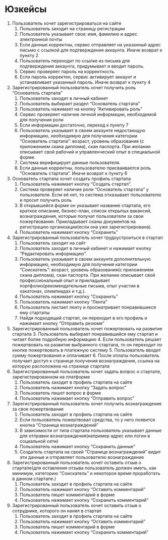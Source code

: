 # Юзкейсы

1. Пользователь хочет зарегистрироваться на сайте
    1. Пользователь заходит на страницу регистрации
    2. Пользователь указывает свои: имя, фамилию и адрес электронной почты
    3. Если данные корректны, сервис отправляет на указанный адрес письмо с ссылкой для подтверждения аккаунта. Иначе возврат к пункту 2
    4. Пользователь переходит по ссылке из письма для подтверждения аккаунта, придумывает и вводит пароль.
    5. Сервис проверяет пароль на корректность.
    6. Если пароль корректен, сервис активирует аккаунт и устанавливает указанный пароль. Иначе возврат к пункту 4
2. Зарегистрированный пользователь хочет получить роль “Основатель стартапа”
    1. Пользователь заходит в личный кабинет
    2. Пользователь выбирает раздел “Основатель стартапа”
    3. Пользователь нажимает на кнопку “Активировать роль”
    4. Сервис проверяет наличие личной информации, необходимой для получения роли
    5. Если информации достаточно, переход к пункту 7
    6. Пользователь указывает в своем аккаунте недостающую информацию, необходимую для получения категории “Основатель стартапа”: возраст, уровень образования (с приложением скана диплома), скан паспорта. При желании описывает свой рабочий и управленческий опыт в специальной форме.
    7. Система верифицирует данные пользователя.
    8. Если данные корректны, пользователю присваивается роль “Основатель стартапа”. Иначе возврат к пункту 6
3. Основатель стартапа хочет создать профиль стартапа
    1. Пользователь нажимает кнопку “Создать стартап”.
    2. Система проверяет наличие роли “Основатель стартапа” у пользователя. Если её нет, то система отказывает пользователю и просит получить роль
    3. В открывшейся форме он указывает название стартапа, его краткое описание, бизнес-план, список открытых вакансий, вознаграждения, которые получат пользователи за свои пожертвования. Прикладывает сканы документов на регистрацию организации(если она уже зарегистрирована).
    4. Пользователь нажимает кнопку “Сохранить”
4. Зарегистрированный пользователь хочет трудоустроиться в стартап
    1. Пользователь заходит на сайт
    2. Пользователь заходит в личный кабинет и нажимает кнопку “Редактировать информацию”.
    3. Пользователь указывает в своем аккаунте дополнительную информацию, необходимую для получения категории “Соискатель”: возраст, уровень образования(с приложением скана диплома), скан паспорта. При желании описывает свой профессиональный опыт и прикладывает портфолио(рекомендательные письма, опыт участия в хакатонах, олимпиадах и т.д.). 
    4. Пользователь нажимает кнопку “Сохранить”
    5. Пользователь нажимает кнопку “Лента”
    6. Пользователь листает ленту и просматривает понравившиеся ему стартапы
    7. Найдя подходящий стартап, он переходит в его профиль и нажимает кнопку “Отправить резюме”
5. Зарегистрированный пользователь хочет пожертвовать на развитие стартапа
    3. Пользователь выбирает понравившийся ему стартап и читает более подробную информацию
    4. Если пользователь решает пожертвовать на развитие выбранного стартапа, то он переходит по кнопке пожертвовать в платежную систему 
    5. Пользователь вводит сумму пожертвования и оплачивает
    6. После оплаты пользователь получает доступ к странице получения вознаграждения, ссылка на которую расположена на странице стартапа
6. Зарегистрированный пользователь хочет задать вопрос о стартапе, зарегистрированном на платформе
    1. Пользователь заходит в профиль стартапа на сайте
    2. Пользователь нажимает кнопку “Задать вопрос”
    3. Пользователь пишет вопрос в форме
    4. Пользователь нажимает кнопку “Отправить вопрос”
7. Зарегистрированный пользователь хочет получить вознаграждение за свое пожертвование
    1. Пользователь заходит в профиль стартапа на сайте
    2. Если пользователь пожертвовал средства, то у него появится кнопка “Страница вознаграждений”
    3. В зависимости от типа стартапа пользователь указывает данные для отправки вознаграждения(например адрес или логин в социальной сети)
    4. Пользователь нажимает кнопку “Сохранить данные”
    5. Создатель стартапа на своей “Странице вознаграждений” видит эти данные и отправляет пользователю вознаграждение
8. Зарегистрированный пользователь хочет оставить отзыв о стартапе(для оставления отзыва пользователь должен иметь, как минимум, категорию “Соискатель” и некоторое время проработать в данном стартапе.)
    1. Пользователь заходит в профиль стартапа на сайте
    2. Пользователь нажимает кнопку “Оставить комментарий”
    3. Пользователь пишет комментарий в форме
    4. Пользователь нажимает кнопку “Сохранить комментарий”
9. Зарегистрированный пользователь хочет оставить отзыв о сотруднике, которого он нанял в стартап
    1. Пользователь заходит в профиль стартапа на сайте
    2. Пользователь нажимает кнопку “Оставить комментарий”
    3. Пользователь пишет комментарий в форме
    4. Пользователь нажимает кнопку “Сохранить комментарий”
